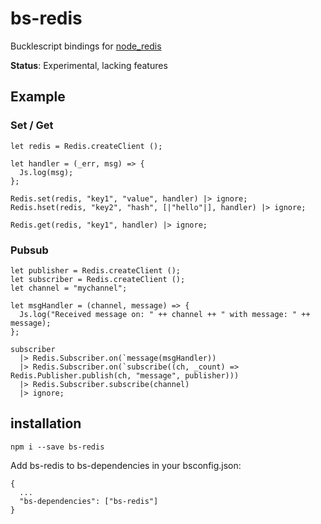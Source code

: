 # bs-redis

Bucklescript bindings for [node_redis](https://github.com/NodeRedis/node_redis)

**Status**: Experimental, lacking features

## Example
### Set / Get
```reason
let redis = Redis.createClient ();

let handler = (_err, msg) => {
  Js.log(msg);
};

Redis.set(redis, "key1", "value", handler) |> ignore;
Redis.hset(redis, "key2", "hash", [|"hello"|], handler) |> ignore;

Redis.get(redis, "key1", handler) |> ignore;
```

### Pubsub
```reason
let publisher = Redis.createClient ();
let subscriber = Redis.createClient ();
let channel = "mychannel";

let msgHandler = (channel, message) => {
  Js.log("Received message on: " ++ channel ++ " with message: " ++ message);
};

subscriber
  |> Redis.Subscriber.on(`message(msgHandler))
  |> Redis.Subscriber.on(`subscribe((ch, _count) => Redis.Publisher.publish(ch, "message", publisher)))
  |> Redis.Subscriber.subscribe(channel)
  |> ignore;
```

## installation
```
npm i --save bs-redis
```

Add bs-redis to bs-dependencies in your bsconfig.json:

```
{
  ...
  "bs-dependencies": ["bs-redis"]
}
```
